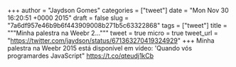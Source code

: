 
+++
author = "Jaydson Gomes"
categories = ["tweet"]
date = "Mon Nov 30 16:20:51 +0000 2015"
draft = false
slug = "7a6df957e46b9b6f443909008b271b5c63322868"
tags = ["tweet"]
title = """Minha palestra na Weebr 2..."""
tweet = true
micro = true
tweet_url = "https://twitter.com/jaydson/status/671363270419324929"
+++
Minha palestra na Weebr 2015 está disponível em vídeo: 'Quando vós programardes JavaScript" https://t.co/qteudj1kCb

